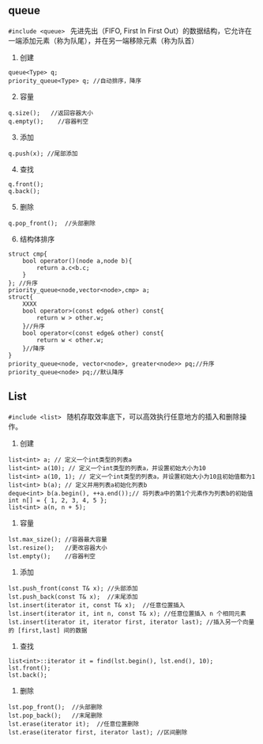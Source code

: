 ## queue
``#include <queue> ``
先进先出（FIFO, First In First Out）的数据结构，它允许在一端添加元素（称为队尾），并在另一端移除元素（称为队首）
1. 创建
```
queue<Type> q;
priority_queue<Type> q; //自动排序，降序
```
2. 容量
```
q.size();   //返回容器大小
q.empty();    //容器判空
```
3. 添加
```
q.push(x); //尾部添加
```
4. 查找
```
q.front();
q.back();
```
5. 删除
```
q.pop_front();  //头部删除
``` 
6. 结构体排序
```
struct cmp{
    bool operator()(node a,node b){
	    return a.c<b.c;
    }
}; //升序
priority_queue<node,vector<node>,cmp> a;
struct{
    XXXX
    bool operator>(const edge& other) const{        
        return w > other.w; 
    }//升序
    bool operator<(const edge& other) const{        
        return w < other.w; 
    }//降序
}
priority_queue<node, vector<node>, greater<node>> pq;//升序
priority_queue<node> pq;//默认降序
```
## List
``#include <list> ``
随机存取效率底下，可以高效执行任意地方的插入和删除操作。
1. 创建
```
list<int> a; // 定义一个int类型的列表a
list<int> a(10); // 定义一个int类型的列表a，并设置初始大小为10
list<int> a(10, 1); // 定义一个int类型的列表a，并设置初始大小为10且初始值都为1
list<int> b(a); // 定义并用列表a初始化列表b
deque<int> b(a.begin(), ++a.end());// 将列表a中的第1个元素作为列表b的初始值
int n[] = { 1, 2, 3, 4, 5 };
list<int> a(n, n + 5);
```
1. 容量
```
lst.max_size(); //容器最大容量
lst.resize();   //更改容器大小
lst.empty();    //容器判空
```
1. 添加
```
lst.push_front(const T& x); //头部添加
lst.push_back(const T& x);  //末尾添加
lst.insert(iterator it, const T& x);  //任意位置插入
lst.insert(iterator it, int n, const T& x); //任意位置插入 n 个相同元素
lst.insert(iterator it, iterator first, iterator last); //插入另一个向量的 [first,last] 间的数据
```
1. 查找
```
list<int>::iterator it = find(lst.begin(), lst.end(), 10); 
lst.front();
lst.back();
```
1. 删除
```
lst.pop_front();  //头部删除
lst.pop_back();   //末尾删除
lst.erase(iterator it);  //任意位置删除
lst.erase(iterator first, iterator last); //区间删除
``` 